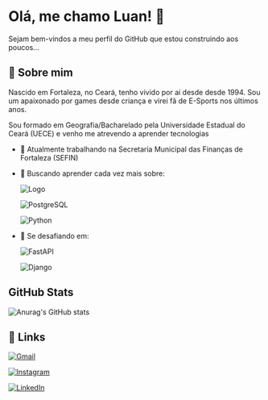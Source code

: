 
# Olá, me chamo Luan! 👋

Sejam bem-vindos a meu perfil do GitHub que estou construindo aos poucos... 
## 🚀 Sobre mim

Nascido em Fortaleza, no Ceará, tenho vivido por aí desde desde 1994. Sou um apaixonado por games desde criança e virei fã de E-Sports nos últimos anos.

Sou formado em Geografia/Bacharelado pela Universidade Estadual do Ceará (UECE) e venho me atrevendo a aprender tecnologias 

- 🔭 Atualmente trabalhando na Secretaria Municipal das Finanças de Fortaleza (SEFIN)
- 🌱 Buscando aprender cada vez mais sobre:

    ![Logo](https://img.shields.io/badge/qgis-93b023?&style=for-the-badge&logo=qgis&logoColor=white)

	![PostgreSQL](https://img.shields.io/badge/PostgreSQL-000?style=for-the-badge&logo=postgresql)

    ![Python](https://img.shields.io/badge/python-3670A0?style=for-the-badge&logo=python&logoColor=ffdd54)

- 🤔 Se desafiando em:

    ![FastAPI](https://img.shields.io/badge/FastAPI-005571?style=for-the-badge&logo=fastapi)

    ![Django](https://img.shields.io/badge/django-%23092E20.svg?style=for-the-badge&logo=django&logoColor=white)
## GitHub Stats


![Anurag's GitHub stats](https://github-readme-stats.vercel.app/api?username=luanvictorvasc&show_icons=true&theme=synthwave)
## 🔗 Links
[![Gmail](https://img.shields.io/badge/Gmail-D14836?style=for-the-badge&logo=gmail&logoColor=white)](luanv.noberto94@gmail.com)

[![Instagram](https://img.shields.io/badge/Instagram-%23E4405F.svg?style=for-the-badge&logo=Instagram&logoColor=white)](https://www.instagram.com/luanzitovictor)

[![LinkedIn](https://img.shields.io/badge/linkedin-%230077B5.svg?style=for-the-badge&logo=linkedin&logoColor=white)]()



